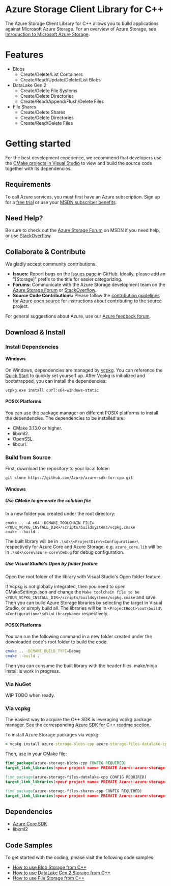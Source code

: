 # Azure Storage Client Library for C++

The Azure Storage Client Library for C++ allows you to build applications against Microsoft Azure Storage. For an overview of Azure Storage, see [Introduction to Microsoft Azure Storage](https://docs.microsoft.com/azure/storage/common/storage-introduction).

# Features

- Blobs
    - Create/Delete/List Containers
    - Create/Read/Update/Delete/List Blobs
- DataLake Gen 2
    - Create/Delete File Systems
    - Create/Delete Directories
    - Create/Read/Append/Flush/Delete Files
- File Shares
    - Create/Delete Shares
    - Create/Delete Directories
    - Create/Read/Delete Files

# Getting started

For the best development experience, we recommend that developers use the [CMake projects in Visual Studio](https://docs.microsoft.com/cpp/build/cmake-projects-in-visual-studio?view=vs-2019) to view and build the source code together with its dependencies.

## Requirements

To call Azure services, you must first have an Azure subscription. Sign up for a [free trial](https://azure.microsoft.com/pricing/free-trial/) or use your [MSDN subscriber benefits](https://azure.microsoft.com/pricing/member-offers/msdn-benefits-details/).

## Need Help?

Be sure to check out the [Azure Storage Forum](https://social.msdn.microsoft.com/Forums/azure/home?forum=windowsazuredata) on MSDN if you need help, or use [StackOverflow](https://stackoverflow.com/questions/tagged/azure).

## Collaborate & Contribute

We gladly accept community contributions.

- **Issues:** Report bugs on the [Issues page](https://github.com/Azure/azure-sdk-for-cpp/issues) in GitHub. Ideally, please add an "[Storage]" prefix to the title for easier categorizing.
- **Forums:** Communicate with the Azure Storage development team on the [Azure Storage Forum](https://social.msdn.microsoft.com/Forums/azure/home?forum=windowsazuredata) or [StackOverflow](https://stackoverflow.com/questions/tagged/azure).
- **Source Code Contributions:** Please follow the [contribution guidelines for Azure open source](https://azure.github.io/azure-sdk/cpp_introduction.html) for instructions about contributing to the source project.

For general suggestions about Azure, use our [Azure feedback forum](https://feedback.azure.com/forums/34192--general-feedback).

## Download & Install

### Install Dependencies

#### Windows

On Windows, dependencies are managed by [vcpkg](https://github.com/microsoft/vcpkg). You can reference the [Quick Start](https://github.com/microsoft/vcpkg#quick-start-windows) to quickly set yourself up.
After Vcpkg is initialized and bootstrapped, you can install the dependencies:
```BatchFile
vcpkg.exe install curl:x64-windows-static
```

#### POSIX Platforms

You can use the package manager on different POSIX platforms to install the dependencies. The dependencies to be installed are:

  - CMake 3.13.0 or higher.
  - libxml2.
  - OpenSSL.
  - libcurl.

### Build from Source

First, download the repository to your local folder:
```BatchFile
git clone https://github.com/Azure/azure-sdk-for-cpp.git
```

#### Windows

##### Use CMake to generate the solution file

In a new folder you created under the root directory:
```BatchFile
cmake .. -A x64 -DCMAKE_TOOLCHAIN_FILE=<YOUR_VCPKG_INSTALL_DIR>/scripts/buildsystems/vcpkg.cmake
cmake --build .
```

The built library will be in `.\sdk\<ProjectDir>\<Configuration>\` respectively for Azure Core and Azure Storage. e.g. `azure_core.lib` will be in `.\sdk\core\azure-core\Debug` for debug configuration.

##### Use Visual Studio's Open by folder feature
Open the root folder of the library with Visual Studio's Open folder feature.

If Vcpkg is not globally integrated, then you need to open CMakeSettings.json and change the `Make toolchain file to be <YOUR_VCPKG_INSTALL_DIR>/scripts/buildsystems/vcpkg.cmake` and save.
Then you can build Azure Storage libraries by selecting the target in Visual Studio, or simply build all.
The libraries will be in `<ProjectRoot>\out\build\<Configuration>\sdk\<LibraryName>` respectively.

#### POSIX Platforms

You can run the following command in a new folder created under the downloaded code's root folder to build the code.

```bash
cmake .. -DCMAKE_BUILD_TYPE=Debug
cmake --build .
```
Then you can consume the built library with the header files.
make/ninja install is work in progress.


### Via NuGet
WIP
TODO when ready.

### Via vcpkg
The easiest way to acquire the C++ SDK is leveraging vcpkg package manager. See the corresponding [Azure SDK for C++ readme section][azsdk_vcpkg_install].

To install Azure Storage packages via vcpkg:

```cmd
> vcpkg install azure-storage-blobs-cpp azure-storage-files-datalake-cpp azure-storage-files-shares-cpp
```

Then, use in your CMake file:

```CMake
find_package(azure-storage-blobs-cpp CONFIG REQUIRED)
target_link_libraries(<your project name> PRIVATE Azure::azure-storage-blobs)

find_package(azure-storage-files-datalake-cpp CONFIG REQUIRED)
target_link_libraries(<your project name> PRIVATE Azure::azure-storage-files-datalake)

find_package(azure-storage-files-shares-cpp CONFIG REQUIRED)
target_link_libraries(<your project name> PRIVATE Azure::azure-storage-files-shares)
```

## Dependencies

  - [Azure Core SDK](https://github.com/Azure/azure-sdk-for-cpp/blob/main/README.md)
  - libxml2

## Code Samples

To get started with the coding, please visit the following code samples:
- [How to use Blob Storage from C++](https://github.com/Azure/azure-sdk-for-cpp/blob/main/sdk/storage/azure-storage-blobs/samples/blob_getting_started.cpp)
- [How to use DataLake Gen 2 Storage from C++](https://github.com/Azure/azure-sdk-for-cpp/blob/main/sdk/storage/azure-storage-files-datalake/samples/datalake_getting_started.cpp)
- [How to use File Storage from C++](https://github.com/Azure/azure-sdk-for-cpp/blob/main/sdk/storage/azure-storage-files-shares/samples/file_share_getting_started.cpp)

<!-- LINKS -->
[azsdk_vcpkg_install]: https://github.com/Azure/azure-sdk-for-cpp#download--install-the-sdk

